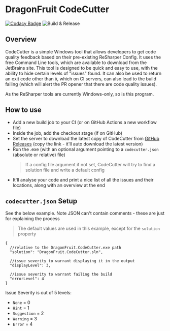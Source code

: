 # DragonFruit CodeCutter

[![Codacy Badge](https://api.codacy.com/project/badge/Grade/8a1e425c2ae9466db78625de2446d0f9)](https://app.codacy.com/gh/dragonfruitnetwork/CodeCutter?utm_source=github.com&utm_medium=referral&utm_content=dragonfruitnetwork/CodeCutter&utm_campaign=Badge_Grade_Dashboard) ![Build & Release](https://github.com/dragonfruitnetwork/CodeCutter/workflows/Build%20&%20Release/badge.svg?branch=release)

## Overview
CodeCutter is a simple Windows tool that allows developers to get code quality feedback based on their pre-existing ReSharper Config. It uses the free Command Line tools, which are available to download from the JetBrains site. This tool is designed to be quick and easy to use, with the ability to hide certain levels of "issues" found. It can also be used to return an exit code other than `0`, which on CI servers, can also lead to the build failing (which will alert the PR opener that there are code quality issues).

As the ReSharper tools are currently Windows-only, so is this program.

## How to use
- Add a new build job to your CI  (or on GitHub Actions a new workflow file)
- Inside the job, add the checkout stage (if on GitHub)
- Set the server to download the latest copy of CodeCutter from [GitHub Releases](https://github.com/dragonfruitnetwork/CodeCutter/releases/latest/download/DragonFruit.CodeCutter.exe) (copy the link - it'll auto download the latest version)
- Run the .exe (with an optional argument pointing to a `codecutter.json` (absolute or relative) file)
	> If a config file argument if not set, CodeCutter will try to find a solution file and write a default config
- It'll analyse your code and print a nice list of all the issues and their locations, along with an overview at the end

## `codecutter.json` Setup
See the below example. Note JSON can't contain comments - these are just for explaining the process
> The default values are used in this example, except for the `solution` property
```
{
  //relative to the DragonFruit.CodeCutter.exe path
  "solution": "DragonFruit.CodeCutter.sln",
  
  //issue severity to warrant displaying it in the output
  "displayLevel": 3,
  
  //issue severity to warrant failing the build
  "errorLevel": 4
}
```
Issue Severity is out of 5 levels: 
- `None` = 0
- `Hint` = 1
- `Suggestion` = 2
- `Warning` = 3
- `Error` = 4
